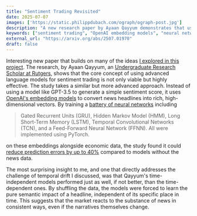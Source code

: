 ```yaml
---
title: "Sentiment Trading Revisited"
date: 2025-07-07
images: ['https://static.philippdubach.com/ograph/ograph-post.jpg']
description: "A new research paper by Ayaan Qayyum demonstrates that using OpenAI's embedding models to convert news headlines into high-dimensional vectors can reduce stock market prediction errors by up to 40% when combined with neural networks."
keywords: ["sentiment trading", "OpenAI embedding models", "neural networks", "stock market prediction", "news sentiment analysis", "GRU", "LSTM", "temporal convolutional networks", "PyTorch", "financial machine learning", "market sentiment", "algorithmic trading", "news headlines trading", "time-independent models", "semantic analysis"]
external_url: "https://arxiv.org/abs/2507.01970"
draft: false
---
```

Interesting new paper that builds on many of the ideas [I explored in this project](/2025/02/20/trading-on-market-sentiment/). The research, by Ayaan Qayyum, an [Undergraduate Research Scholar at Rutgers](https://soe.rutgers.edu/news/ayaan-qayyum-electrical-and-computer-engineering), shows that the core concept of using advanced language models for sentiment trading is not only viable but highly effective. The study takes a similar but more advanced approach. Instead of using a model like GPT-3.5 to generate a simple sentiment score, it uses [OpenAI's embedding models](https://platform.openai.com/docs/guides/embeddings/embedding-models) to convert news headlines into rich, high-dimensional vectors. By training a [battery of neural networks](https://arxiv.org/html/2507.01970v1/extracted/6556003/diagrams/model_comb_diagram.png) including
> Gated Recurrent Units (GRU), Hidden Markov Model (HMM), Long Short-Term Memory (LSTM), Temporal Convolutional Networks (TCN), and a Feed-Forward Neural Network (FFNN). All were implemented using PyTorch.

on these embeddings alongside economic data, the study found it could [reduce prediction errors by up to 40%](https://arxiv.org/html/2507.01970v1/extracted/6556003/diagrams/models_ranked_smape.png) compared to models without the news data. 

The most surprising insight to me, and one that directly addresses the challenge of temporal drift I discussed, was that Qayyum's time-independent models performed just as well, if not better, than the time-dependent ones. By shuffling the data, the models were forced to learn the pure semantic impact of a headline, independent of its specific place in time. This suggests that the market reacts to the substance of news in consistent ways, even if the narratives themselves change.